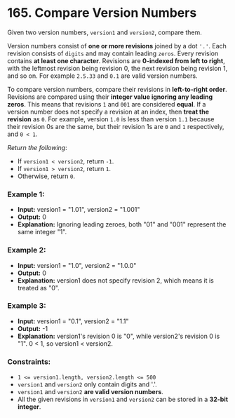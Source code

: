 # 165. Compare Version Numbers

Given two version numbers, `version1` and `version2`, compare them.

Version numbers consist of **one or more revisions** joined by a dot `'.'`. Each revision consists of `digits` and may contain leading `zeros`. Every revision contains **at least one character**. Revisions are **0-indexed from left to right**, with the leftmost revision being revision 0, the next revision being revision 1, and so on. For example `2.5.33` and `0.1` are valid version numbers.

To compare version numbers, compare their revisions in **left-to-right order**. Revisions are compared using their **integer value ignoring any leading zeros**. This means that revisions `1` and `001` are considered **equal**. If a version number does not specify a revision at an index, then **treat the revision** as `0`. For example, version `1.0` is less than version `1.1` because their revision 0s are the same, but their revision 1s are `0` and `1` respectively, and `0 < 1`.

*Return the following*:
- If `version1 < version2`, return `-1`.
- If `version1 > version2`, return `1`.
- Otherwise, return `0`.
 

### Example 1:
- **Input:** version1 = "1.01", version2 = "1.001"
- **Output:** 0
- **Explanation:** Ignoring leading zeroes, both "01" and "001" represent the same integer "1".

### Example 2:
- **Input:** version1 = "1.0", version2 = "1.0.0"
- **Output:** 0
- **Explanation:** version1 does not specify revision 2, which means it is treated as "0".

### Example 3:
- **Input:** version1 = "0.1", version2 = "1.1"
- **Output:** -1
- **Explanation:** version1's revision 0 is "0", while version2's revision 0 is "1". 0 < 1, so version1 < version2.
 

### Constraints:
- `1 <= version1.length, version2.length <= 500`
- `version1` and `version2` only contain digits and '.'.
- `version1` and `version2` **are valid version numbers**.
- All the given revisions in `version1` and `version2` can be stored in a **32-bit integer**.